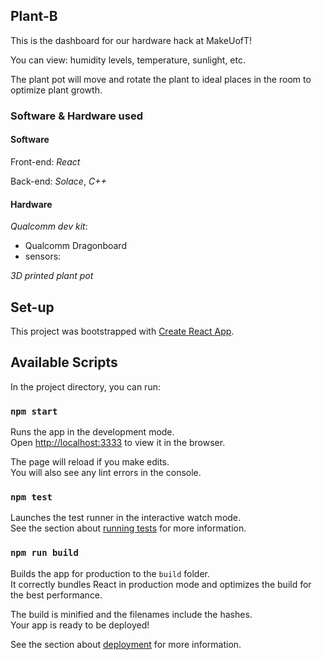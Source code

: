## Plant-B

This is the dashboard for our hardware hack at MakeUofT!

You can view: humidity levels, temperature, sunlight, etc.

The plant pot will move and rotate the plant to ideal places in the room to optimize plant growth.

### Software & Hardware used

#### Software

Front-end: *React*

Back-end: *Solace*, *C++*

#### Hardware

*Qualcomm dev kit*:

- Qualcomm Dragonboard
- sensors:

*3D printed plant pot*

## Set-up

This project was bootstrapped with [Create React App](https://github.com/facebook/create-react-app).

## Available Scripts

In the project directory, you can run:

### `npm start`

Runs the app in the development mode.<br />
Open [http://localhost:3333](http://localhost:3333) to view it in the browser.

The page will reload if you make edits.<br />
You will also see any lint errors in the console.

### `npm test`

Launches the test runner in the interactive watch mode.<br />
See the section about [running tests](https://facebook.github.io/create-react-app/docs/running-tests) for more information.

### `npm run build`

Builds the app for production to the `build` folder.<br />
It correctly bundles React in production mode and optimizes the build for the best performance.

The build is minified and the filenames include the hashes.<br />
Your app is ready to be deployed!

See the section about [deployment](https://facebook.github.io/create-react-app/docs/deployment) for more information.

